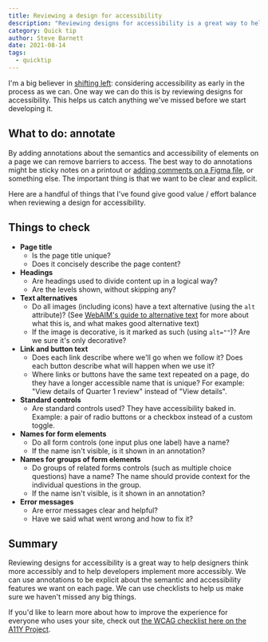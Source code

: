 ```yaml
---
title: Reviewing a design for accessibility
description: "Reviewing designs for accessibility is a great way to help designers think more accessibly and to help developers implement more accessibly. We can use short checklists to help us make sure we haven't missed any big things."
category: Quick tip
author: Steve Barnett
date: 2021-08-14
tags:
  - quicktip
---
```


I'm a big believer in [shifting left](https://www.deque.com/shift-left/): considering accessibility as early in the process as we can. One way we can do this is by reviewing designs for accessibility. This helps us catch anything we've missed before we start developing it.

## What to do: annotate

By adding annotations about the semantics and accessibility of elements on a page we can remove barriers to access. The best way to do annotations might be sticky notes on a printout or [adding comments on a Figma file](https://help.figma.com/hc/en-us/articles/360041068574), or something else. The important thing is that we want to be clear and explicit.

Here are a handful of things that I've found give good value / effort balance when reviewing a design for accessibility. 

## Things to check

- **Page title**
    - Is the page title unique?
    - Does it concisely describe the page content?
- **Headings**
    - Are headings used to divide content up in a logical way?
    - Are the levels shown, without skipping any?
- **Text alternatives**
    - Do all images (including icons) have a text alternative (using the `alt` attribute)? (See [WebAIM's guide to alternative text](https://webaim.org/techniques/alttext/) for more about what this is, and what makes good alternative text)
    - If the image is decorative, is it marked as such (using `alt=""`)? Are we sure it's only decorative?
- **Link and button text**
    - Does each link describe where we'll go when we follow it? Does each button describe what will happen when we use it?
    - Where links or buttons have the same text repeated on a page, do they have a longer accessible name that is unique? For example: "View details of Quarter 1 review" instead of "View details".
- **Standard controls**
    - Are standard controls used? They have accessibility baked in. Example: a pair of radio buttons or a checkbox instead of a custom toggle.
- **Names for form elements**
    - Do all form controls (one input plus one label) have a name? 
    - If the name isn't visible, is it shown in an annotation?
- **Names for groups of form elements**
    - Do groups of related forms controls (such as multiple choice questions) have a name? The name should provide context for the individual questions in the group.
    - If the name isn't visible, is it shown in an annotation?
- **Error messages**
    - Are error messages clear and helpful?
    - Have we said what went wrong and how to fix it?

## Summary

Reviewing designs for accessibility is a great way to help designers think more accessibly and to help developers implement more accessibly. We can use annotations to be explicit about the semantic and accessibility features we want on each page. We can use checklists to help us make sure we haven't missed any big things. 

If you'd like to learn more about how to improve the experience for everyone who uses your site, check out [the WCAG checklist here on the A11Y Project](https://www.a11yproject.com/checklist/).
